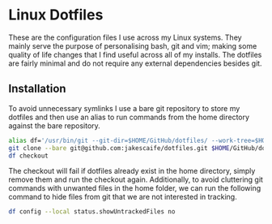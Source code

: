 # Linux Dotfiles
These are the configuration files I use across my Linux systems. They mainly
serve the purpose of personalising bash, git and vim; making some quality of
life changes that I find useful across all of my installs. The dotfiles are
fairly minimal and do not require any external dependencies besides git.

## Installation
To avoid unnecessary symlinks I use a bare git repository to store my dotfiles
and then use an alias to run commands from the home directory against the bare
repository.
```bash
alias df='/usr/bin/git --git-dir=$HOME/GitHub/dotfiles/ --work-tree=$HOME'
git clone --bare git@github.com:jakescaife/dotfiles.git $HOME/GitHub/dotfiles
df checkout
```
The checkout will fail if dotfiles already exist in the home directory, simply
remove them and run the checkout again. Additionally, to avoid cluttering git
commands with unwanted files in the home folder, we can run the following
command to hide files from git that we are not interested in tracking.
```bash
df config --local status.showUntrackedFiles no
```
